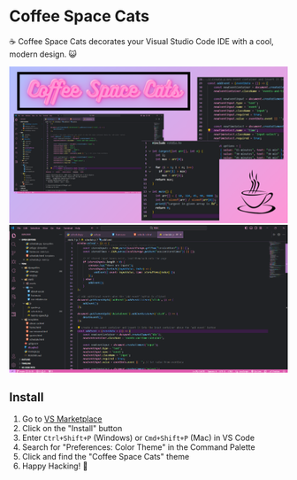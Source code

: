 # Coffee Space Cats

☕ Coffee Space Cats decorates your Visual Studio Code IDE with a cool, modern design. 😺

![spacecats](./img/coffee-space-cats.png)
![sample](./img/sample.png)

## Install
1. Go to [VS Marketplace](https://marketplace.visualstudio.com/items?itemName=CatsCoffee.claire)
2. Click on the "Install" button
3. Enter `Ctrl+Shift+P` (Windows) or `Cmd+Shift+P` (Mac) in VS Code
4. Search for "Preferences: Color Theme" in the Command Palette
5. Click and find the "Coffee Space Cats" theme
6. Happy Hacking! 🎉
